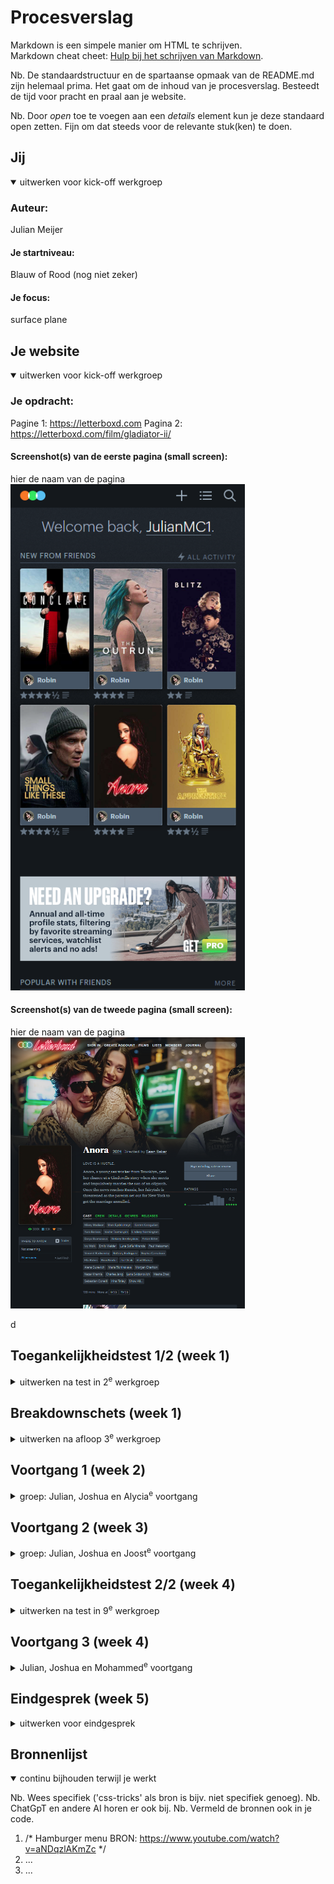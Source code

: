 # Procesverslag
Markdown is een simpele manier om HTML te schrijven.  
Markdown cheat cheet: [Hulp bij het schrijven van Markdown](https://github.com/adam-p/markdown-here/wiki/Markdown-Cheatsheet).

Nb. De standaardstructuur en de spartaanse opmaak van de README.md zijn helemaal prima. Het gaat om de inhoud van je procesverslag. Besteedt de tijd voor pracht en praal aan je website.

Nb. Door *open* toe te voegen aan een *details* element kun je deze standaard open zetten. Fijn om dat steeds voor de relevante stuk(ken) te doen.





## Jij

<details open>
  <summary>uitwerken voor kick-off werkgroep</summary>

  ### Auteur:
  Julian Meijer

  #### Je startniveau:
  Blauw of Rood (nog niet zeker)

  #### Je focus:
  surface plane
 
</details>





## Je website

<details open>
  <summary>uitwerken voor kick-off werkgroep</summary>

  ### Je opdracht:
  Pagine 1: https://letterboxd.com
  Pagina 2: https://letterboxd.com/film/gladiator-ii/

  #### Screenshot(s) van de eerste pagina (small screen): 
  hier de naam van de pagina  
  <img src="images/gekozen_website_1.png" width="375px" alt="gekozen website home page">

  #### Screenshot(s) van de tweede pagina (small screen):
  hier de naam van de pagina  
  <img src="images/gekozen_website_2.png" width="375px" alt="gekozen website pagina overzicht films">
 
</details>

d

## Toegankelijkheidstest 1/2 (week 1)

<details>
  <summary>uitwerken na test in 2<sup>e</sup> werkgroep</summary>

  ### Bevindingen
  Lijst met je bevindingen die in de test naar voren kwamen:

</details>



## Breakdownschets (week 1)

<details>
  <summary>uitwerken na afloop 3<sup>e</sup> werkgroep</summary>

  ### de hele pagina: 
  <img src="images/website_pag1.png" width="375px" alt="gekozen pagina 1 die ik ga namaken. home page">

   ### de hele pagina 2: 
  <img src="images/website_pag2.png" width="375px" alt="gekozen pagina 1 die ik ga namaken. selectie film pagina">

  ### dynamisch deel (bijv menu): 
  <img src="readme-images/dummy-plaatje.jpg" width="375px" alt="breakdown van een dynamisch deel"> 
<!-- ?? -->
  ### wellicht nog een dynamisch deel (bijv filter): 
  <img src="readme-images/dummy-plaatje.jpg" width="375px" alt="breakdown van nog een dynamisch deel">
<!-- ?? -->

</details>


## Voortgang 1 (week 2)

<details>
  <summary>groep: Julian, Joshua en Alycia<sup>e</sup> voortgang</summary>

  ### Stand van zaken
  hier dit ging goed & dit was lastig (neem ook screenshots op van delen van je website en code)


  ### Agenda voor meeting
  samen met je groepje opstellen

  Joshua:
  - Wanneer nieuwe sectie, wanneer past dit?
  - tekst selecteren met toetsenbord?
  - Wanneer grid, wanneer flexbox?
  - Breakdownschets

  Julian:
  - Wanneer grid en wanneer flex?
  - Wat wordt er verwacht qua toegankelijkheid? 
  - Het minimale aantal van 3 CSS files. Hoe werkt dat?
  - functies binnen de websites (surface planes)

  -Alycia:
  - Tekst op een image


  ### Verslag van meeting
  hier na afloop snel de uitkomsten van de meeting vastleggen

  - Koppel meerdere CSS files op 1 html file. 
  - Bekijk opdracht voor duidelijkheid surface plane.
  - Duidelijk over grid en flex gebruik.

</details>





## Voortgang 2 (week 3)

<details>
  <summary>groep: Julian, Joshua en Joost<sup>e</sup> voortgang</summary>

  ### Stand van zaken
  hier dit ging goed & dit was lastig (neem ook screenshots op van delen van je website en code)


  ### Agenda voor meeting
  samen met je groepje opstellen

  Joshua:
  - Fonts (hoe toe te voegen vanuit file, mag ook vanuit adobe fonts ook met js?)
  - iconen die geen images zijn?
  - image uit de section achter elementen van de header?

  Julian:
  - Welke vorm van afbeeldingen zijn het beste voor toegankelijkheid?

  Joost:
  - 

  ### Verslag van meeting
  hier na afloop snel de uitkomsten van de meeting vastleggen

  - Grid is beter uigelegd hoe je opdeelt over een pagina (afbeeldingen)
  - clamp is uitgelgd. Gekeken naar hoe een iets kleiner en groter kan worden op basis van een minimum en maxinum van een scherm grootte. -> daarmee verandert er iets zoals bijvoorbeeld in dit geval tekst grootte.
  - verwijst naar a11y project voor header.

</details>





## Toegankelijkheidstest 2/2 (week 4)

<details>
  <summary>uitwerken na test in 9<sup>e</sup> werkgroep</summary>

  ### Bevindingen
  Lijst met je bevindingen die in de test naar voren kwamen (geef ook aan wat er verbeterd is):

</details>





## Voortgang 3 (week 4)

<details>
  <summary>Julian, Joshua en Mohammed<sup>e</sup> voortgang</summary>

  ### Stand van zaken
  Deze les was vooral besteed aan GitHub regelen voor mij.


  ### Agenda voor meeting
  Voor Joshua werd er naar zijn Grit gekeken en voor Mohammed zijn Hamburger menu.
  Mijn Github werkte niet goed, dus daar werd deze les aan besteed


  ### Verslag van meeting
 Github werkend gekregen. Studenten assistent wist niet wat er gebeurde of wat er fout ging, maar met aantal trial en error kwam het goed.

</details>





## Eindgesprek (week 5)

<details>
  <summary>uitwerken voor eindgesprek</summary>

  ### Je uitkomst - karakteristiek screenshots:
  <img src="images/" width="375px" alt="nth-type-of()">


  ### Dit ging goed/Heb ik geleerd: 
  Wat ik vooral heb geleerd is het gebruik maken van nth en het vermijden van Classes en ID. Alleen ben ik me niet van bewust wat het nut ervan is. Ik ga er van uit dat Classes en ID niet toegangkelijk zijn.
  <img src="images/geleerd 1.png" width="375px" alt="nth-type-of()">


  ### Dit was lastig/Is niet gelukt:
  Korte omschrijving met plaatjes

  <img src="images/niet_1.png" width="375px" alt="bummer">
    <img src="images/niet_1_1.png" width="375px" alt="bummer">


</details>





## Bronnenlijst

<details open>
  <summary>continu bijhouden terwijl je werkt</summary>

  Nb. Wees specifiek ('css-tricks' als bron is bijv. niet specifiek genoeg). 
  Nb. ChatGpT en andere AI horen er ook bij.
  Nb. Vermeld de bronnen ook in je code.

  1. /* Hamburger menu BRON: https://www.youtube.com/watch?v=aNDqzlAKmZc */
  2. ...
  3. ...

</details>